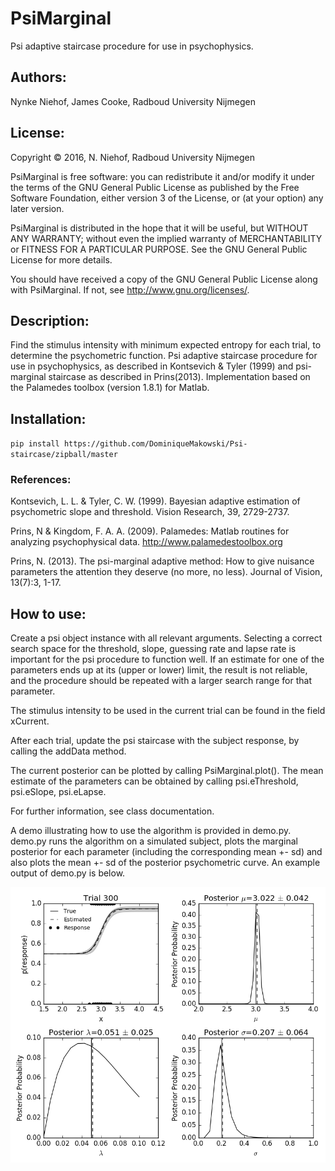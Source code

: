 # PsiMarginal
Psi adaptive staircase procedure for use in psychophysics.


## Authors:
Nynke Niehof, James Cooke, Radboud University Nijmegen

## License:
Copyright © 2016, N. Niehof, Radboud University Nijmegen

PsiMarginal is free software: you can redistribute it and/or modify
it under the terms of the GNU General Public License as published by
the Free Software Foundation, either version 3 of the License, or
(at your option) any later version.

PsiMarginal is distributed in the hope that it will be useful,
but WITHOUT ANY WARRANTY; without even the implied warranty of
MERCHANTABILITY or FITNESS FOR A PARTICULAR PURPOSE.  See the
GNU General Public License for more details.

You should have received a copy of the GNU General Public License
along with PsiMarginal. If not, see <http://www.gnu.org/licenses/>.

## Description:
Find the stimulus intensity with minimum expected entropy for each trial, to determine the psychometric function.
Psi adaptive staircase procedure for use in psychophysics, as described in Kontsevich & Tyler (1999)
and psi-marginal staircase as described in Prins(2013). Implementation based on the Palamedes toolbox (version 1.8.1) for Matlab.


## Installation:

`pip install https://github.com/DominiqueMakowski/Psi-staircase/zipball/master`


### References:
Kontsevich, L. L. & Tyler, C. W. (1999). Bayesian adaptive estimation of psychometric slope and threshold. Vision Research, 39, 2729-2737.

Prins, N & Kingdom, F. A. A. (2009). Palamedes: Matlab routines for analyzing psychophysical data. http://www.palamedestoolbox.org

Prins, N. (2013). The psi-marginal adaptive method: How to give nuisance parameters the attention they deserve (no more, no less). Journal of Vision, 13(7):3, 1-17.

## How to use:
Create a psi object instance with all relevant arguments. Selecting a correct search space for the threshold,
slope, guessing rate and lapse rate is important for the psi procedure to function well. If an estimate for
one of the parameters ends up at its (upper or lower) limit, the result is not reliable, and the procedure
should be repeated with a larger search range for that parameter.

The stimulus intensity to be used in the current trial can be found in the field xCurrent.

After each trial, update the psi staircase with the subject response, by calling the addData method.

The current posterior can be plotted by calling PsiMarginal.plot(). The mean estimate of the parameters can be
obtained by calling psi.eThreshold, psi.eSlope, psi.eLapse.

For further information, see class documentation.

A demo illustrating how to use the algorithm is provided in demo.py. demo.py runs the algorithm on a simulated subject, plots the marginal posterior for each parameter (including the corresponding mean +- sd) and also plots the mean +- sd of the posterior psychometric curve. An example output of demo.py is below.

![Figure1](PsiCurve.png)
